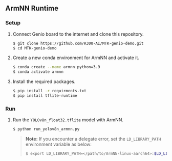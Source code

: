 ## ArmNN Runtime

### Setup
1. Connect Genio board to the internet and clone this repository.
    ```bash
    $ git clone https://github.com/R300-AI/MTK-genio-demo.git
    $ cd MTK-genio-demo
    ```

2. Create a new conda environment for ArmNN and activate it.
    ```bash
    $ conda create --name armnn python=3.9
    $ conda activate armnn
    ```

3. Install the required packages.
    ```bash
    $ pip install -r requirments.txt
    $ pip install tflite-runtime
    ```
### Run
1. Run the `YOLOv8n_float32.tflite` model with ArmNN.
    ```bash
    $ python run_yolov8n_armnn.py
    ```
    > **Note:** If you encounter a delegate error, set the `LD_LIBRARY_PATH` environment variable as below:
    > ```bash
    > $ export LD_LIBRARY_PATH=</path/to/ArmNN-linux-aarch64>:$LD_LIBRARY_PATH
    > ```

